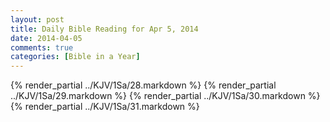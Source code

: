 ```yaml
---
layout: post
title: Daily Bible Reading for Apr 5, 2014
date: 2014-04-05
comments: true
categories: [Bible in a Year]
---
```

{% render_partial ../KJV/1Sa/28.markdown %}
{% render_partial ../KJV/1Sa/29.markdown %}
{% render_partial ../KJV/1Sa/30.markdown %}
{% render_partial ../KJV/1Sa/31.markdown %}
